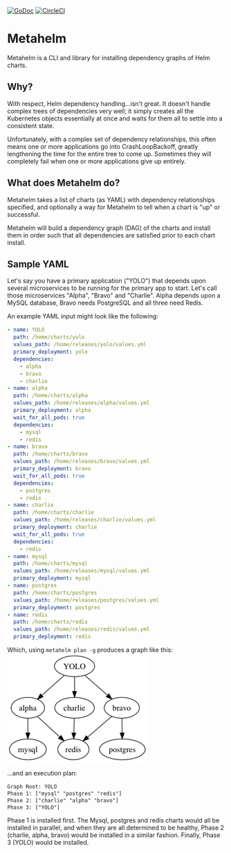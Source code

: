 [![GoDoc](https://godoc.org/github.com/dollarshaveclub/metahelm/pkg/metahelm?status.svg)](http://godoc.org/github.com/dollarshaveclub/metahelm/pkg/metahelm)
[![CircleCI](https://circleci.com/gh/dollarshaveclub/metahelm.svg?style=shield&circle-token=f906b4f6996b06331f7872e99bd2eb8d26bee537)](https://circleci.com/gh/dollarshaveclub/metahelm)

# Metahelm

Metahelm is a CLI and library for installing dependency graphs of Helm charts.

## Why?

With respect, Helm dependency handling...isn't great. It doesn't handle complex
trees of dependencies very well; it simply creates all the Kubernetes objects
essentially at once and waits for them all to settle into a consistent state.

Unfortunately, with a complex set of dependency relationships, this often means
one or more applications go into CrashLoopBackoff, greatly lengthening the time for
the entire tree to come up. Sometimes they will completely fail when one or
more applications give up entirely.

## What does Metahelm do?

Metahelm takes a list of charts (as YAML) with dependency relationships specified,
and optionally a way for Metahelm to tell when a chart is "up" or successful.

Metahelm will build a dependency graph (DAG) of the charts and install them in
order such that all dependencies are satisfied prior to each chart install.

## Sample YAML

Let's say you have a primary application ("YOLO") that depends upon several
microservices to be running for the primary app to start. Let's call those microservices
"Alpha", "Bravo" and "Charlie". Alpha depends upon a MySQL database, Bravo needs
PostgreSQL and all three need Redis.

An example YAML input might look like the following:

```yaml
- name: YOLO
  path: /home/charts/yolo
  values_path: /home/releases/yolo/values.yml
  primary_deployment: yolo
  dependencies:
    - alpha
    - bravo
    - charlie
- name: alpha
  path: /home/charts/alpha
  values_path: /home/releases/alpha/values.yml
  primary_deployment: alpha
  wait_for_all_pods: true
  dependencies:
    - mysql
    - redis
- name: bravo
  path: /home/charts/bravo
  values_path: /home/releases/bravo/values.yml
  primary_deployment: bravo
  wait_for_all_pods: true
  dependencies:
    - postgres
    - redis
- name: charlie
  path: /home/charts/charlie
  values_path: /home/releases/charlie/values.yml
  primary_deployment: charlie
  wait_for_all_pods: true
  dependencies:
    - redis
- name: mysql
  path: /home/charts/mysql
  values_path: /home/releases/mysql/values.yml
  primary_deployment: mysql
- name: postgres
  path: /home/charts/postgres
  values_path: /home/releases/postgres/values.yml
  primary_deployment: postgres
- name: redis
  path: /home/charts/redis
  values_path: /home/releases/redis/values.yml
  primary_deployment: redis
```

Which, using `metahelm plan -g` produces a graph like this:
<img src="example-graph.png" width="324" height="251"/>

...and an execution plan:

```
Graph Root: YOLO
Phase 1: ["mysql" "postgres" "redis"]
Phase 2: ["charlie" "alpha" "bravo"]
Phase 3: ["YOLO"]
```

Phase 1 is installed first. The Mysql, postgres and redis charts would all be installed
in parallel, and when they are all determined to be healthy, Phase 2 (charlie, alpha, bravo)
would be installed in a similar fashion. Finally, Phase 3 (YOLO) would be installed.
